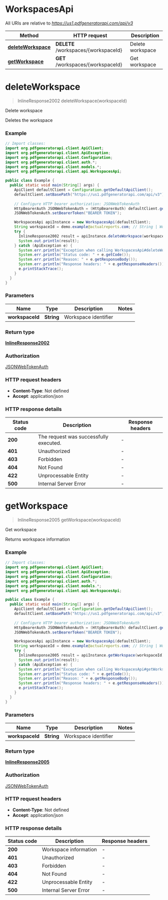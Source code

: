 # WorkspacesApi

All URIs are relative to *https://us1.pdfgeneratorapi.com/api/v3*

Method | HTTP request | Description
------------- | ------------- | -------------
[**deleteWorkspace**](WorkspacesApi.md#deleteWorkspace) | **DELETE** /workspaces/{workspaceId} | Delete workspace
[**getWorkspace**](WorkspacesApi.md#getWorkspace) | **GET** /workspaces/{workspaceId} | Get workspace


<a name="deleteWorkspace"></a>
# **deleteWorkspace**
> InlineResponse2002 deleteWorkspace(workspaceId)

Delete workspace

Deletes the workspace

### Example
```java
// Import classes:
import org.pdfgeneratorapi.client.ApiClient;
import org.pdfgeneratorapi.client.ApiException;
import org.pdfgeneratorapi.client.Configuration;
import org.pdfgeneratorapi.client.auth.*;
import org.pdfgeneratorapi.client.models.*;
import org.pdfgeneratorapi.client.api.WorkspacesApi;

public class Example {
  public static void main(String[] args) {
    ApiClient defaultClient = Configuration.getDefaultApiClient();
    defaultClient.setBasePath("https://us1.pdfgeneratorapi.com/api/v3");
    
    // Configure HTTP bearer authorization: JSONWebTokenAuth
    HttpBearerAuth JSONWebTokenAuth = (HttpBearerAuth) defaultClient.getAuthentication("JSONWebTokenAuth");
    JSONWebTokenAuth.setBearerToken("BEARER TOKEN");

    WorkspacesApi apiInstance = new WorkspacesApi(defaultClient);
    String workspaceId = demo.example@actualreports.com; // String | Workspace identifier
    try {
      InlineResponse2002 result = apiInstance.deleteWorkspace(workspaceId);
      System.out.println(result);
    } catch (ApiException e) {
      System.err.println("Exception when calling WorkspacesApi#deleteWorkspace");
      System.err.println("Status code: " + e.getCode());
      System.err.println("Reason: " + e.getResponseBody());
      System.err.println("Response headers: " + e.getResponseHeaders());
      e.printStackTrace();
    }
  }
}
```

### Parameters

Name | Type | Description  | Notes
------------- | ------------- | ------------- | -------------
 **workspaceId** | **String**| Workspace identifier |

### Return type

[**InlineResponse2002**](InlineResponse2002.md)

### Authorization

[JSONWebTokenAuth](../README.md#JSONWebTokenAuth)

### HTTP request headers

 - **Content-Type**: Not defined
 - **Accept**: application/json

### HTTP response details
| Status code | Description | Response headers |
|-------------|-------------|------------------|
**200** | The request was successfully executed. |  -  |
**401** | Unauthorized |  -  |
**403** | Forbidden |  -  |
**404** | Not Found |  -  |
**422** | Unprocessable Entity |  -  |
**500** | Internal Server Error |  -  |

<a name="getWorkspace"></a>
# **getWorkspace**
> InlineResponse2005 getWorkspace(workspaceId)

Get workspace

Returns workspace information

### Example
```java
// Import classes:
import org.pdfgeneratorapi.client.ApiClient;
import org.pdfgeneratorapi.client.ApiException;
import org.pdfgeneratorapi.client.Configuration;
import org.pdfgeneratorapi.client.auth.*;
import org.pdfgeneratorapi.client.models.*;
import org.pdfgeneratorapi.client.api.WorkspacesApi;

public class Example {
  public static void main(String[] args) {
    ApiClient defaultClient = Configuration.getDefaultApiClient();
    defaultClient.setBasePath("https://us1.pdfgeneratorapi.com/api/v3");
    
    // Configure HTTP bearer authorization: JSONWebTokenAuth
    HttpBearerAuth JSONWebTokenAuth = (HttpBearerAuth) defaultClient.getAuthentication("JSONWebTokenAuth");
    JSONWebTokenAuth.setBearerToken("BEARER TOKEN");

    WorkspacesApi apiInstance = new WorkspacesApi(defaultClient);
    String workspaceId = demo.example@actualreports.com; // String | Workspace identifier
    try {
      InlineResponse2005 result = apiInstance.getWorkspace(workspaceId);
      System.out.println(result);
    } catch (ApiException e) {
      System.err.println("Exception when calling WorkspacesApi#getWorkspace");
      System.err.println("Status code: " + e.getCode());
      System.err.println("Reason: " + e.getResponseBody());
      System.err.println("Response headers: " + e.getResponseHeaders());
      e.printStackTrace();
    }
  }
}
```

### Parameters

Name | Type | Description  | Notes
------------- | ------------- | ------------- | -------------
 **workspaceId** | **String**| Workspace identifier |

### Return type

[**InlineResponse2005**](InlineResponse2005.md)

### Authorization

[JSONWebTokenAuth](../README.md#JSONWebTokenAuth)

### HTTP request headers

 - **Content-Type**: Not defined
 - **Accept**: application/json

### HTTP response details
| Status code | Description | Response headers |
|-------------|-------------|------------------|
**200** | Workspace information |  -  |
**401** | Unauthorized |  -  |
**403** | Forbidden |  -  |
**404** | Not Found |  -  |
**422** | Unprocessable Entity |  -  |
**500** | Internal Server Error |  -  |

